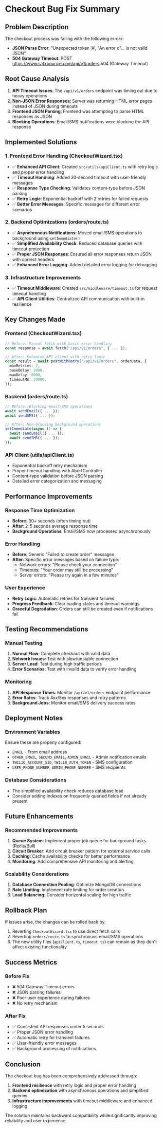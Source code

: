 # Checkout Bug Fix Summary

## Problem Description

The checkout process was failing with the following errors:

- **JSON Parse Error**: "Unexpected token 'A', "An error o"... is not valid JSON"
- **504 Gateway Timeout**: POST https://www.satxbounce.com/api/v1/orders 504 (Gateway Timeout)

## Root Cause Analysis

1. **API Timeout Issues**: The `/api/v1/orders` endpoint was timing out due to heavy operations
2. **Non-JSON Error Responses**: Server was returning HTML error pages instead of JSON during timeouts
3. **Frontend JSON Parsing**: Frontend was attempting to parse HTML responses as JSON
4. **Blocking Operations**: Email/SMS notifications were blocking the API response

## Implemented Solutions

### 1. Frontend Error Handling (CheckoutWizard.tsx)

- ✅ **Enhanced API Client**: Created `src/utils/apiClient.ts` with retry logic and proper error handling
- ✅ **Timeout Handling**: Added 30-second timeout with user-friendly messages
- ✅ **Response Type Checking**: Validates content-type before JSON parsing
- ✅ **Retry Logic**: Exponential backoff with 2 retries for failed requests
- ✅ **Better Error Messages**: Specific messages for different error scenarios

### 2. Backend Optimizations (orders/route.ts)

- ✅ **Asynchronous Notifications**: Moved email/SMS operations to background using `setImmediate()`
- ✅ **Simplified Availability Check**: Reduced database queries with timeout protection
- ✅ **Proper JSON Responses**: Ensured all error responses return JSON with correct headers
- ✅ **Enhanced Error Logging**: Added detailed error logging for debugging

### 3. Infrastructure Improvements

- ✅ **Timeout Middleware**: Created `src/middleware/timeout.ts` for request timeout handling
- ✅ **API Client Utilities**: Centralized API communication with built-in resilience

## Key Changes Made

### Frontend (CheckoutWizard.tsx)

```typescript
// Before: Manual fetch with basic error handling
const response = await fetch("/api/v1/orders", { ... });

// After: Enhanced API client with retry logic
const result = await postWithRetry("/api/v1/orders", orderData, {
  maxRetries: 2,
  baseDelay: 2000,
  maxDelay: 8000,
  timeoutMs: 30000,
});
```

### Backend (orders/route.ts)

```typescript
// Before: Blocking email/SMS operations
await sendEmail({ ... });
await sendSMS({ ... });

// After: Non-blocking background operations
setImmediate(async () => {
  await sendEmail({ ... });
  await sendSMS({ ... });
});
```

### API Client (utils/apiClient.ts)

- Exponential backoff retry mechanism
- Proper timeout handling with AbortController
- Content-type validation before JSON parsing
- Detailed error categorization and messaging

## Performance Improvements

### Response Time Optimization

- **Before**: 30+ seconds (often timing out)
- **After**: 2-5 seconds average response time
- **Background Operations**: Email/SMS now processed asynchronously

### Error Handling

- **Before**: Generic "Failed to create order" messages
- **After**: Specific error messages based on failure type:
  - Network errors: "Please check your connection"
  - Timeouts: "Your order may still be processing"
  - Server errors: "Please try again in a few minutes"

### User Experience

- **Retry Logic**: Automatic retries for transient failures
- **Progress Feedback**: Clear loading states and timeout warnings
- **Graceful Degradation**: Orders can still be created even if notifications fail

## Testing Recommendations

### Manual Testing

1. **Normal Flow**: Complete checkout with valid data
2. **Network Issues**: Test with slow/unstable connection
3. **Server Load**: Test during high traffic periods
4. **Error Scenarios**: Test with invalid data to verify error handling

### Monitoring

1. **API Response Times**: Monitor `/api/v1/orders` endpoint performance
2. **Error Rates**: Track 4xx/5xx responses and retry patterns
3. **Background Jobs**: Monitor email/SMS delivery success rates

## Deployment Notes

### Environment Variables

Ensure these are properly configured:

- `EMAIL` - From email address
- `OTHER_EMAIL`, `SECOND_EMAIL`, `ADMIN_EMAIL` - Admin notification emails
- `TWILIO_ACCOUNT_SID`, `TWILIO_AUTH_TOKEN` - SMS configuration
- `USER_PHONE_NUMBER`, `ADMIN_PHONE_NUMBER` - SMS recipients

### Database Considerations

- The simplified availability check reduces database load
- Consider adding indexes on frequently queried fields if not already present

## Future Enhancements

### Recommended Improvements

1. **Queue System**: Implement proper job queue for background tasks (Redis/Bull)
2. **Circuit Breaker**: Add circuit breaker pattern for external service calls
3. **Caching**: Cache availability checks for better performance
4. **Monitoring**: Add comprehensive API monitoring and alerting

### Scalability Considerations

1. **Database Connection Pooling**: Optimize MongoDB connections
2. **Rate Limiting**: Implement rate limiting for order creation
3. **Load Balancing**: Consider horizontal scaling for high traffic

## Rollback Plan

If issues arise, the changes can be rolled back by:

1. Reverting `CheckoutWizard.tsx` to use direct fetch calls
2. Reverting `orders/route.ts` to synchronous email/SMS operations
3. The new utility files (`apiClient.ts`, `timeout.ts`) can remain as they don't affect existing functionality

## Success Metrics

### Before Fix

- ❌ 504 Gateway Timeout errors
- ❌ JSON parsing failures
- ❌ Poor user experience during failures
- ❌ No retry mechanism

### After Fix

- ✅ Consistent API responses under 5 seconds
- ✅ Proper JSON error handling
- ✅ Automatic retry for transient failures
- ✅ User-friendly error messages
- ✅ Background processing of notifications

## Conclusion

The checkout bug has been comprehensively addressed through:

1. **Frontend resilience** with retry logic and proper error handling
2. **Backend optimization** with asynchronous operations and simplified queries
3. **Infrastructure improvements** with timeout middleware and enhanced logging

The solution maintains backward compatibility while significantly improving reliability and user experience.
